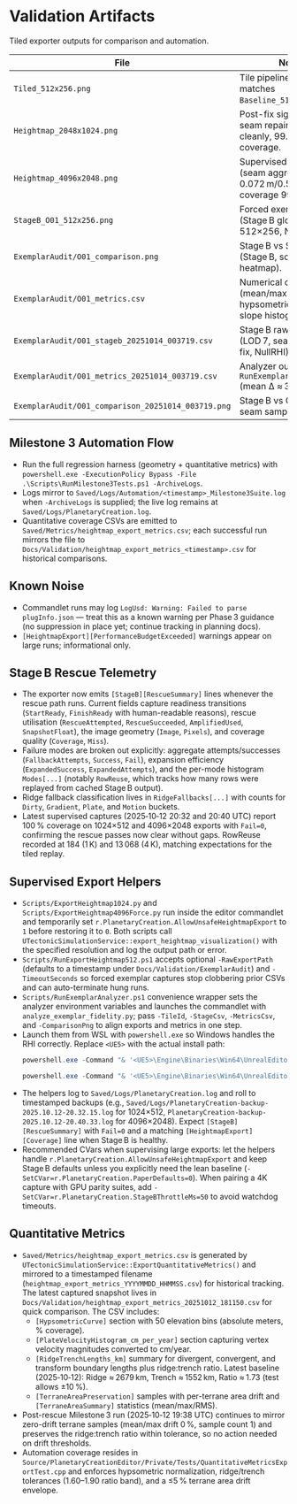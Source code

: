 # Validation Artifacts

Tiled exporter outputs for comparison and automation.

| File | Notes |
| --- | --- |
| `Tiled_512x256.png` | Tile pipeline (NullRHI) – matches `Baseline_512x256.png`. |
| `Heightmap_2048x1024.png` | Post-fix signature + seam repair; opens cleanly, 99.923 % coverage. |
| `Heightmap_4096x2048.png` | Supervised real-RHI run (seam aggregate 0.072 m/0.500 m, coverage 99.844 %). |
| `StageB_O01_512x256.png` | Forced exemplar export (Stage B globe, 512×256, NullRHI). |
| `ExemplarAudit/O01_comparison.png` | Stage B vs SRTM O01 (Stage B, source, diff heatmap). |
| `ExemplarAudit/O01_metrics.csv` | Numerical comparison (mean/max Δ, hypsometric curve, slope histogram). |
| `ExemplarAudit/O01_stageb_20251014_003719.csv` | Stage B raw sample (LOD 7, seam fallback fix, NullRHI). |
| `ExemplarAudit/O01_metrics_20251014_003719.csv` | Analyzer output via `RunExemplarAnalyzer.ps1` (mean Δ ≈ 341 m). |
| `ExemplarAudit/O01_comparison_20251014_003719.png` | Stage B vs O01 diff after seam sampling patch. |

## Milestone 3 Automation Flow
- Run the full regression harness (geometry + quantitative metrics) with<br>
  `powershell.exe -ExecutionPolicy Bypass -File .\Scripts\RunMilestone3Tests.ps1 -ArchiveLogs`.
- Logs mirror to `Saved/Logs/Automation/<timestamp>_Milestone3Suite.log` when `-ArchiveLogs` is supplied; the live log remains at `Saved/Logs/PlanetaryCreation.log`.
- Quantitative coverage CSVs are emitted to `Saved/Metrics/heightmap_export_metrics.csv`; each successful run mirrors the file to `Docs/Validation/heightmap_export_metrics_<timestamp>.csv` for historical comparisons.

## Known Noise
- Commandlet runs may log `LogUsd: Warning: Failed to parse plugInfo.json` — treat this as a known warning per Phase 3 guidance (no suppression in place yet; continue tracking in planning docs).
- `[HeightmapExport][PerformanceBudgetExceeded]` warnings appear on large runs;
  informational only.

## Stage B Rescue Telemetry
- The exporter now emits `[StageB][RescueSummary]` lines whenever the rescue path runs. Current fields capture readiness transitions (`StartReady`, `FinishReady` with human-readable reasons), rescue utilisation (`RescueAttempted`, `RescueSucceeded`, `AmplifiedUsed`, `SnapshotFloat`), the image geometry (`Image`, `Pixels`), and coverage quality (`Coverage`, `Miss`).
- Failure modes are broken out explicitly: aggregate attempts/successes (`FallbackAttempts`, `Success`, `Fail`), expansion efficiency (`ExpandedSuccess`, `ExpandedAttempts`), and the per-mode histogram `Modes[...]` (notably `RowReuse`, which tracks how many rows were replayed from cached Stage B output).
- Ridge fallback classification lives in `RidgeFallbacks[...]` with counts for `Dirty`, `Gradient`, `Plate`, and `Motion` buckets.
- Latest supervised captures (2025‑10‑12 20:32 and 20:40 UTC) report 100 % coverage on 1024×512 and 4096×2048 exports with `Fail=0`, confirming the rescue passes now clear without gaps. RowReuse recorded at 184 (1 K) and 13 068 (4 K), matching expectations for the tiled replay.

## Supervised Export Helpers
- `Scripts/ExportHeightmap1024.py` and `Scripts/ExportHeightmap4096Force.py` run inside the editor commandlet and temporarily set `r.PlanetaryCreation.AllowUnsafeHeightmapExport` to `1` before restoring it to `0`. Both scripts call `UTectonicSimulationService::export_heightmap_visualization()` with the specified resolution and log the output path or error.
- `Scripts/RunExportHeightmap512.ps1` accepts optional `-RawExportPath` (defaults to a timestamp under `Docs/Validation/ExemplarAudit`) and `-TimeoutSeconds` so forced exemplar captures stop clobbering prior CSVs and can auto-terminate hung runs.
- `Scripts/RunExemplarAnalyzer.ps1` convenience wrapper sets the analyzer environment variables and launches the commandlet with `analyze_exemplar_fidelity.py`; pass `-TileId`, `-StageCsv`, `-MetricsCsv`, and `-ComparisonPng` to align exports and metrics in one step.
- Launch them from WSL with `powershell.exe` so Windows handles the RHI correctly. Replace `<UE5>` with the actual install path:
  ```powershell
  powershell.exe -Command "& '<UE5>\Engine\Binaries\Win64\UnrealEditor-Cmd.exe' 'C:\Users\Michael\Documents\Unreal Projects\PlanetaryCreation\PlanetaryCreation.uproject' -AllowCommandletRendering -unattended -nop4 -nosplash -log -ExecutePythonScript='C:\Users\Michael\Documents\Unreal Projects\PlanetaryCreation\Scripts\ExportHeightmap1024.py'"
  ```
  ```powershell
  powershell.exe -Command "& '<UE5>\Engine\Binaries\Win64\UnrealEditor-Cmd.exe' 'C:\Users\Michael\Documents\Unreal Projects\PlanetaryCreation\PlanetaryCreation.uproject' -AllowCommandletRendering -unattended -nop4 -nosplash -log -ExecutePythonScript='C:\Users\Michael\Documents\Unreal Projects\PlanetaryCreation\Scripts\ExportHeightmap4096Force.py'"
  ```
- The helpers log to `Saved/Logs/PlanetaryCreation.log` and roll to timestamped backups (e.g., `Saved/Logs/PlanetaryCreation-backup-2025.10.12-20.32.15.log` for 1024×512, `PlanetaryCreation-backup-2025.10.12-20.40.33.log` for 4096×2048). Expect `[StageB][RescueSummary]` with `Fail=0` and a matching `[HeightmapExport][Coverage]` line when Stage B is healthy.
- Recommended CVars when supervising large exports: let the helpers handle `r.PlanetaryCreation.AllowUnsafeHeightmapExport` and keep Stage B defaults unless you explicitly need the lean baseline (`-SetCVar=r.PlanetaryCreation.PaperDefaults=0`). When pairing a 4K capture with GPU parity suites, add `-SetCVar=r.PlanetaryCreation.StageBThrottleMs=50` to avoid watchdog timeouts.

## Quantitative Metrics
- `Saved/Metrics/heightmap_export_metrics.csv` is generated by `UTectonicSimulationService::ExportQuantitativeMetrics()`
  and mirrored to a timestamped filename (`heightmap_export_metrics_YYYYMMDD_HHMMSS.csv`) for historical tracking.
  The latest captured snapshot lives in `Docs/Validation/heightmap_export_metrics_20251012_181150.csv` for quick comparison.
  The CSV includes:
  - `[HypsometricCurve]` section with 50 elevation bins (absolute meters, % coverage).
  - `[PlateVelocityHistogram_cm_per_year]` section capturing vertex velocity magnitudes converted to cm/year.
  - `[RidgeTrenchLengths_km]` summary for divergent, convergent, and transform boundary lengths plus ridge:trench ratio.
    Latest baseline (2025‑10‑12): Ridge ≈ 2679 km, Trench ≈ 1552 km, Ratio ≈ 1.73 (test allows ±10 %).
  - `[TerraneAreaPreservation]` samples with per-terrane area drift and `[TerraneAreaSummary]` statistics (mean/max/RMS).
- Post-rescue Milestone 3 run (2025‑10‑12 19:38 UTC) continues to mirror zero-drift terrane samples (mean/max drift 0 %, sample count 1) and preserves the ridge:trench ratio within tolerance, so no action needed on drift thresholds.
- Automation coverage resides in `Source/PlanetaryCreationEditor/Private/Tests/QuantitativeMetricsExportTest.cpp`
  and enforces hypsometric normalization, ridge/trench tolerances (1.60–1.90 ratio band), and a ≤5 % terrane area drift envelope.
